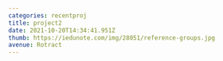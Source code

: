 ```yaml
---
categories: recentproj
title: project2
date: 2021-10-20T14:34:41.951Z
thumb: https://iedunote.com/img/28051/reference-groups.jpg
avenue: Rotract
---
```

